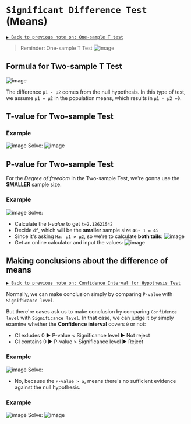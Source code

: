 # `Significant Difference Test` (Means)


[`▶ Back to previous note on: One-sample T test`](https://github.com/solomonxie/solomonxie.github.io/issues/50#issuecomment-420521963)
> Reminder: One-sample T Test
![image](https://user-images.githubusercontent.com/14041622/45405555-eef1b380-b695-11e8-8bbb-0369788dfa02.png)


## Formula for Two-sample T Test

![image](https://user-images.githubusercontent.com/14041622/45538406-90fdd100-b839-11e8-8897-74c4b9806f2d.png)

The difference `μ1 - μ2` comes from the null hypothesis. In this type of test, we assume `μ1 = μ2` in the population means, which results in `μ1 - μ2 =0`.

## T-value for Two-sample Test


### Example
![image](https://user-images.githubusercontent.com/14041622/45538059-9575ba00-b838-11e8-8921-b07e73713b9b.png)
Solve:
![image](https://user-images.githubusercontent.com/14041622/45538539-ea660000-b839-11e8-87fc-c5f7644a99af.png)



## P-value for Two-sample Test

For the _Degree of freedom_ in the Two-sample Test, we're gonna use the **SMALLER** sample size.

### Example
![image](https://user-images.githubusercontent.com/14041622/45540596-6e6eb680-b83f-11e8-889c-0e6eb6a1663d.png)
Solve:
- Calculate the _t-value_ to get `t=2.12621542`
- Decide `df`, which will be the **smaller** sample size `46- 1 = 45`
- Since it's asking `Ha: μ1 ≠ μ2`, so we're to calculate **both tails**:
![image](https://user-images.githubusercontent.com/14041622/45540767-e0470000-b83f-11e8-811b-e300a304f326.png)
- Get an online calculator and input the values:
![image](https://user-images.githubusercontent.com/14041622/45540811-f9e84780-b83f-11e8-8a02-813325c6b1e2.png)



## Making conclusions about the difference of means

[`▶ Back to previous note on: Confidence Interval for Hypothesis Test`](https://github.com/solomonxie/solomonxie.github.io/issues/50#issuecomment-420909422)

Normally, we can make conclusion simply by comparing `P-value` with `Significance level`.

But there're cases ask us to make conclusion by comparing `Confidence level` with `Significance level`.
In that case, we can judge it by simply examine whether the **Confidence interval** covers `0` or not:
- CI exludes 0 ▶ P-value < Significance level ▶ Not reject
- CI contains 0 ▶ P-value > Significance level ▶ Reject


### Example
![image](https://user-images.githubusercontent.com/14041622/45541082-a32f3d80-b840-11e8-98a0-531fc65678f6.png)
Solve:
- No, because the `P-value > ⍺`, means there's no sufficient evidence against the null hypothesis.


### Example
![image](https://user-images.githubusercontent.com/14041622/45541441-b393e800-b841-11e8-8470-cd4303f66161.png)
Solve:
![image](https://user-images.githubusercontent.com/14041622/45541479-daeab500-b841-11e8-811c-1adffa4cf4dd.png)
